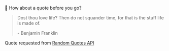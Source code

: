 📣 How about a quote before you go?

> Dost thou love life? Then do not squander time, for that is the stuff life is made of.
>
> <p>- Benjamin Franklin</p>

Quote requested from [Random Quotes API](https://github.com/lukePeavey/quotable)
